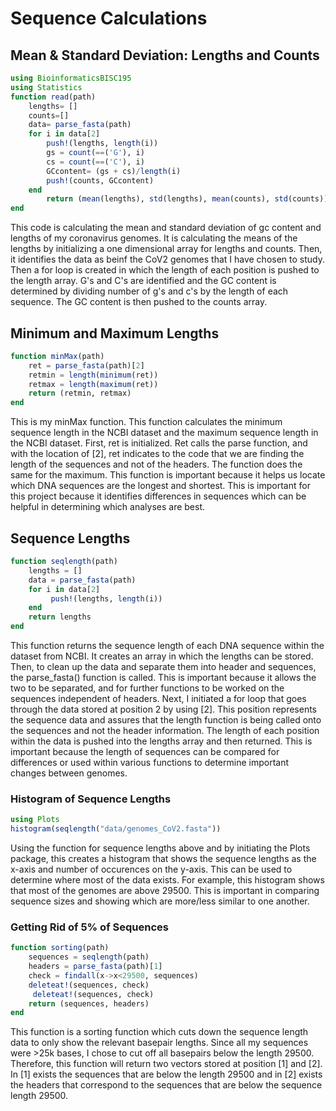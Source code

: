 # Sequence Calculations

## Mean & Standard Deviation: Lengths and Counts
```julia 
using BioinformaticsBISC195
using Statistics
function read(path)
    lengths= []
    counts=[]
    data= parse_fasta(path)
    for i in data[2]
        push!(lengths, length(i))
        gs = count(==('G'), i)
        cs = count(==('C'), i)
        GCcontent= (gs + cs)/length(i)
        push!(counts, GCcontent)
    end
        return (mean(lengths), std(lengths), mean(counts), std(counts))
end
```
This code is calculating the mean and standard deviation of gc content and lengths of my coronavirus genomes.
It is calculating the means of the lengths by initializing a one dimensional array for lengths and counts.
Then, it identifies the data as beinf the CoV2 genomes that I have chosen to study.
Then a for loop is created in which the length of each position is pushed to the length array.
G's and C's are identified and the GC content is determined by dividing number of g's and c's by the length of each sequence.
The GC content is then pushed to the counts array.

## Minimum and Maximum Lengths
```julia 
function minMax(path)
    ret = parse_fasta(path)[2]
    retmin = length(minimum(ret))
    retmax = length(maximum(ret))
    return (retmin, retmax)
end
```
This is my minMax function.
This function calculates the minimum sequence length in the NCBI dataset and the maximum sequence length in the NCBI dataset.
First, ret is initialized.
Ret calls the parse function, and with the location of [2], ret indicates to the code that we are finding the length of the sequences and not of the headers.
The function does the same for the maximum.
This function is important because it helps us locate which DNA sequences are the longest and shortest.
This is important for this project because it identifies differences in sequences which can be helpful in determining which analyses are best.

## Sequence Lengths
```julia 
function seqlength(path)
    lengths = []
    data = parse_fasta(path)
    for i in data[2]
         push!(lengths, length(i))
    end
    return lengths
end
```
This function returns the sequence length of each DNA sequence within the dataset from NCBI. 
It creates an array in which the lengths can be stored.
Then, to clean up the data and separate them into header and sequences, the parse_fasta() function is called.
This is important because it allows the two to be separated, and for further functions to be worked on the sequences independent of headers.
Next, I initiated a for loop that goes through the data stored at position 2 by using [2].
This position represents the sequence data and assures that the length function is being called onto the sequences and not the header information.
The length of each position within the data is pushed into the lengths array and then returned.
This is important because the length of sequences can be compared for differences or used within various functions to determine important changes between genomes.

### Histogram of Sequence Lengths
```julia 
using Plots
histogram(seqlength("data/genomes_CoV2.fasta"))
```
Using the function for sequence lengths above and by initiating the Plots package, this creates a histogram that shows the sequence lengths as the x-axis and number of occurences on the y-axis.
This can be used to determine where most of the data exists.
For example, this histogram shows that most of the genomes are above 29500.
This is important in comparing sequence sizes and showing which are more/less similar to one another.

### Getting Rid of 5% of Sequences
```julia 
function sorting(path)
    sequences = seqlength(path)
    headers = parse_fasta(path)[1]
    check = findall(x->x<29500, sequences)
    deleteat!(sequences, check)
     deleteat!(sequences, check)
    return (sequences, headers)
end
```
This function is a sorting function which cuts down the sequence length data to only show the relevant basepair lengths.
Since all my sequences were >25k bases, I chose to cut off all basepairs below the length 29500.
Therefore, this function will return two vectors stored at position [1] and [2].
In [1] exists the sequences that are below the length 29500 and in [2] exists the headers that correspond to the sequences that are below the sequence length 29500.